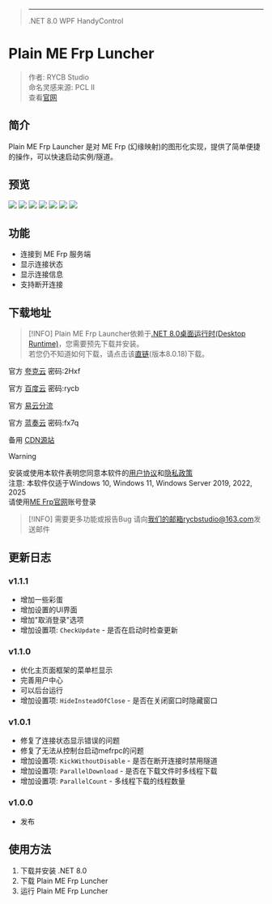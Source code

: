 <script setup>
import { NTag, NCard, NSpace, NCarousel } from 'naive-ui'

</script>
>---
><NSpace>
><NTag :bordered="false" type="info">.NET 8.0</NTag>
><NTag :bordered="false" type="info">WPF</NTag>
><NTag :bordered="false" type="warning">HandyControl</NTag> 
></NSpace> 
# Plain ME Frp Luncher
> 作者: RYCB Studio  
> 命名灵感来源: PCL Ⅱ  
> 查看[官网](https://rycb.mxj.pub/mefl/)

## 简介
Plain ME Frp Launcher 是对 ME Frp (幻缘映射)的图形化实现，提供了简单便捷的操作，可以快速启动实例/隧道。

## 预览
<NCarousel show-arrow autoplay>
    <img
      class="carousel-img"
      src="/rycb/login.png"
    >
    <img
      class="carousel-img"
      src="/rycb/home.png"
    >
    <img
      class="carousel-img"
      src="/rycb/create.png"
    >
    <img
      class="carousel-img"
      src="/rycb/manage.png"
    >
    <img
      class="carousel-img"
      src="/rycb/monitor.png"
    >
    <img
      class="carousel-img"
      src="/rycb/about.png"
    >
    <img
      class="carousel-img"
      src="/rycb/terminal.png"
    >
</NCarousel>

## 功能
- 连接到 ME Frp 服务端
- 显示连接状态
- 显示连接信息
- 支持断开连接

## 下载地址
> [!INFO]
> Plain ME Frp Launcher依赖于[.NET 8.0桌面运行时(Desktop Runtime)](https://dotnet.microsoft.com/download/dotnet/8.0)，您需要预先下载并安装。  
> 若您仍不知道如何下载，请点击该[直链](https://dotnet.microsoft.com/download/dotnet/thank-you/runtime-desktop-8.0.18-windows-x64-installer)(版本8.0.18)下载。

官方 [夸克云](https://pan.quark.cn/s/dbc1e3b0c0a4?pwd=2Hxf) 密码:2Hxf

官方 [百度云](https://pan.baidu.com/s/1c_oLBFQt6VSDhyUohefw_g?pwd=rycb) 密码:rycb

官方 [易云分流](https://share.asytech.cn/s/95b2yoQjK6wJMk5)

官方 [蓝奏云](https://rycbstudio.lanzoue.com/ibcLg33fs6qh) 密码:fx7q

备用 [CDN源站](https://content.rycb.mxj.pub/files/mefl/Plain%20Plain%20ME%20Frp%20Launcher%20%E5%AE%89%E8%A3%85%E7%A8%8B%E5%BA%8F.exe)

> [!WARNING]
> 安装或使用本软件表明您同意本软件的[用户协议](https://rycb/mxj.pub/mefl/useragreement.html)和[隐私政策](https://rycb/mxj.pub/mefl/privacy.html)  
> 注意: 本软件仅适于Windows 10, Windows 11, Windows Server 2019, 2022, 2025 <br>
> 请使用[ME Frp官网](https://www.mefrp.com/)账号登录 <br>

> [!INFO]
> 需要更多功能或报告Bug 请向[我们的邮箱rycbstudio@163.com](mailto://rycbstudio@163.com)发送邮件 <br>

## 更新日志
### v1.1.1
- 增加一些彩蛋
- 增加设置的UI界面
- 增加"取消登录"选项
- 增加设置项: `CheckUpdate` - 是否在启动时检查更新
### v1.1.0
- 优化主页面框架的菜单栏显示
- 完善用户中心
- 可以后台运行
- 增加设置项: `HideInsteadOfClose` - 是否在关闭窗口时隐藏窗口
### v1.0.1
- 修复了连接状态显示错误的问题
- 修复了无法从控制台启动mefrpc的问题
- 增加设置项: `KickWithoutDisable` - 是否在断开连接时禁用隧道
- 增加设置项: `ParallelDownload` - 是否在下载文件时多线程下载
- 增加设置项: `ParallelCount` - 多线程下载的线程数量
### v1.0.0
- 发布

## 使用方法
1. 下载并安装 .NET 8.0
2. 下载 Plain ME Frp Luncher
3. 运行 Plain ME Frp Luncher